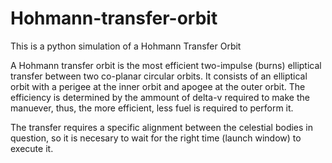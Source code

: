 # Hohmann-transfer-orbit

This is a python simulation of a Hohmann Transfer Orbit

A Hohmann transfer orbit is the most efficient two-impulse (burns) elliptical transfer 
between two co-planar circular orbits. It consists of an elliptical orbit with a perigee
at the inner orbit and apogee at the outer orbit.
The efficiency is determined by the ammount of delta-v required to make the
manuever, thus, the more efficient, less fuel is required to perform it.

The transfer requires a specific alignment between the 
celestial bodies in question, so it is necesary to wait
for the right time (launch window) to execute it.
